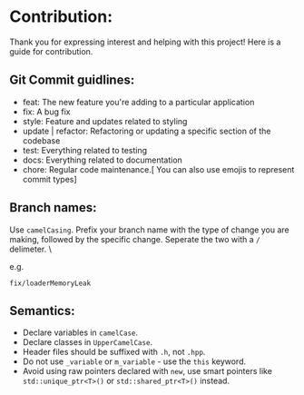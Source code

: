 # Contribution:
Thank you for expressing interest and helping with this project! Here is a guide for contribution.

## Git Commit guidlines:
- feat: The new feature you're adding to a particular application
- fix: A bug fix
- style: Feature and updates related to styling
- update | refactor: Refactoring or updating a specific section of the codebase
- test: Everything related to testing
- docs: Everything related to documentation
- chore: Regular code maintenance.[ You can also use emojis to represent commit types]

## Branch names:
Use `camelCasing`. Prefix your branch name with the type of change you are making, followed by the specific change. Seperate the two with a `/` delimeter. \

e.g.
```
fix/loaderMemoryLeak
```

## Semantics:
- Declare variables in `camelCase`.
- Declare classes in `UpperCamelCase`.
- Header files should be suffixed with `.h`, not `.hpp`.
- Do not use `_variable` or `m_variable` - use the `this` keyword.
- Avoid using raw pointers declared with `new`, use smart pointers like `std::unique_ptr<T>()` or `std::shared_ptr<T>()` instead.
